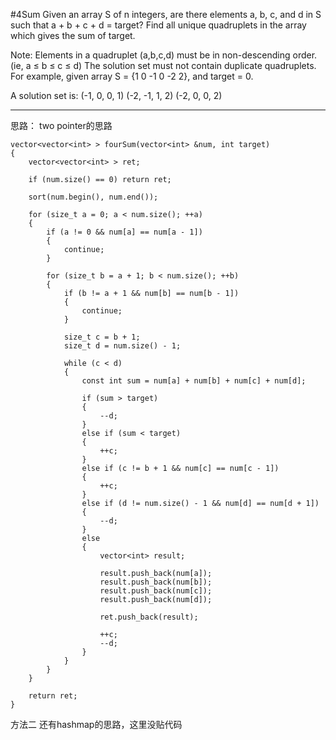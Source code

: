 #4Sum
Given an array S of n integers, are there elements a, b, c, and d in S such that a + b + c + d = target? 
Find all unique quadruplets in the array which gives the sum of target.

Note:
Elements in a quadruplet (a,b,c,d) must be in non-descending order. (ie, a ≤ b ≤ c ≤ d)
The solution set must not contain duplicate quadruplets.
For example, given array S = {1 0 -1 0 -2 2}, and target = 0.

A solution set is:
(-1,  0, 0, 1)
(-2, -1, 1, 2)
(-2,  0, 0, 2)



---


思路：
two pointer的思路

```
vector<vector<int> > fourSum(vector<int> &num, int target) 
{
    vector<vector<int> > ret;
    
    if (num.size() == 0) return ret;
    
    sort(num.begin(), num.end());
    
    for (size_t a = 0; a < num.size(); ++a)
    {
        if (a != 0 && num[a] == num[a - 1])
        {
            continue;
        }
        
        for (size_t b = a + 1; b < num.size(); ++b)
        {
            if (b != a + 1 && num[b] == num[b - 1])
            {
                continue;
            }
            
            size_t c = b + 1;
            size_t d = num.size() - 1;
            
            while (c < d)
            {
                const int sum = num[a] + num[b] + num[c] + num[d];
                
                if (sum > target)
                {
                    --d;
                }
                else if (sum < target)
                {
                    ++c;
                }
                else if (c != b + 1 && num[c] == num[c - 1])
                {
                    ++c;
                }
                else if (d != num.size() - 1 && num[d] == num[d + 1])
                {
                    --d;
                }
                else
                {
                    vector<int> result;
                    
                    result.push_back(num[a]);
                    result.push_back(num[b]);
                    result.push_back(num[c]);
                    result.push_back(num[d]);
                    
                    ret.push_back(result);
                    
                    ++c;
                    --d;
                }
            }
        }
    }
    
    return ret;
}
```

方法二 还有hashmap的思路，这里没贴代码